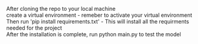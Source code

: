 After cloning the repo to your local machine  
create a virtual environment - remeber to activate your virtual environment  
Then run 'pip install requirements.txt' - This will install all the requirments needed for the project  
After the installation is complete, run python main.py to test the model
